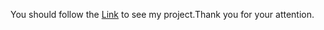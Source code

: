You should follow the [Link](https://mariabondar.github.io/Users-project/) to see my project.Thank you for your attention.
